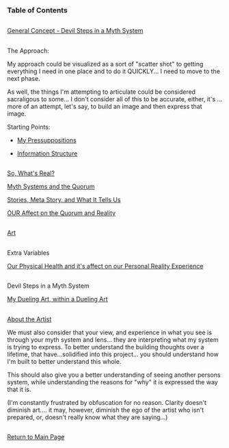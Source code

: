 ### Table of Contents

##

[General Concept - Devil Steps in a Myth System](https://github.com/mycroftwilde/devil-steps-in-a-myth-system/tree/master/ref_guide/concept)

##

The Approach:
            
 My approach could be visualized as a sort of "scatter shot" to getting everything I need in one place and to do it QUICKLY... I need to move to the next phase.  
 
 As well, the things I'm attempting to articulate could be considered sacraligous to some... I don't consider all of this to be accurate, either, it's ... more of an attempt, let's say, to build an image and then express that image.       

Starting Points:
      
-  [My Pressuppositions](https://github.com/mycroftwilde/devil-steps-in-a-myth-system/tree/master/ref_guide/presupps)

-  [Information Structure](https://github.com/mycroftwilde/devil-steps-in-a-myth-system/tree/master/ref_guide/infostructure)


##

[So, What's Real?](https://github.com/mycroftwilde/devil-steps-in-a-myth-system/tree/master/ref_guide/reality) 

[Myth Systems and the Quorum](https://github.com/mycroftwilde/devil-steps-in-a-myth-system/tree/master/ref_guide/mythsys1tems)

[Stories, Meta Story, and What It Tells Us](https://github.com/mycroftwilde/devil-steps-in-a-myth-system/tree/master/ref_guide/story)

[OUR Affect on the Quorum and Reality](https://github.com/mycroftwilde/devil-steps-in-a-myth-system/tree/master/ref_guide/story)

##

[Art](https://github.com/mycroftwilde/devil-steps-in-a-myth-system/tree/master/ref_guide/art)

##

Extra Variables

[Our Physical Health and it's affect on our Personal Reality Experience](https://github.com/mycroftwilde/devil-steps-in-a-myth-system/tree/master/ref_guide/realityhealth)

##

Devil Steps in a Myth System 

[My Dueling Art, within a Dueling Art](https://github.com/mycroftwilde/devil-steps-in-a-myth-system/tree/master/ref_guide/method)



##

[About the Artist](https://github.com/mycroftwilde/devil-steps-in-a-myth-system/tree/master/artist)

We must also consider that your view, and experience in what you see is through your myth system and lens... they are interpreting what my system is trying to express. To better understand the building thoughts over a lifetime, that have...solidified into this project... you should understand how I'm built to better understand this whole. 

This should also give you a better understanding of seeing another persons system, while understanding the reasons for "why" it is expressed the way that it is. 

(I'm constantly frustrated by obfuscation for no reason. Clarity doesn't diminish art.... it may, however, diminish the ego of the artist who isn't prepared, or, doesn't really know what they are saying...)

##

[Return to Main Page](https://github.com/mycroftwilde/devil-steps-in-a-myth-system/tree/master)
